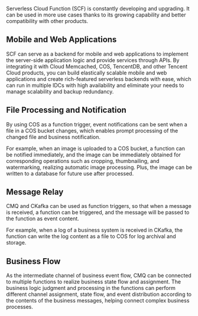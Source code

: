 Serverless Cloud Function (SCF) is constantly developing and upgrading. It can be used in more use cases thanks to its growing capability and better compatibility with other products.

## Mobile and Web Applications

SCF can serve as a backend for mobile and web applications to implement the server-side application logic and provide services through APIs. By integrating it with Cloud Memcached, COS, TencentDB, and other Tencent Cloud products, you can build elastically scalable mobile and web applications and create rich-featured serverless backends with ease, which can run in multiple IDCs with high availability and eliminate your needs to manage scalability and backup redundancy.

## File Processing and Notification

By using COS as a function trigger, event notifications can be sent when a file in a COS bucket changes, which enables prompt processing of the changed file and business notification.

For example, when an image is uploaded to a COS bucket, a function can be notified immediately, and the image can be immediately obtained for corresponding operations such as cropping, thumbnailing, and watermarking, realizing automatic image processing. Plus, the image can be written to a database for future use after processed.

## Message Relay

CMQ and CKafka can be used as function triggers, so that when a message is received, a function can be triggered, and the message will be passed to the function as event content.

For example, when a log of a business system is received in CKafka, the function can write the log content as a file to COS for log archival and storage.

## Business Flow

As the intermediate channel of business event flow, CMQ can be connected to multiple functions to realize business state flow and assignment. The business logic judgment and processing in the functions can perform different channel assignment, state flow, and event distribution according to the contents of the business messages, helping connect complex business processes.


